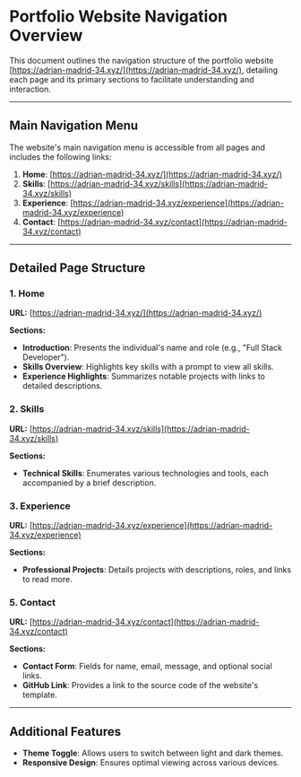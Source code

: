 # Portfolio Website Navigation Overview

This document outlines the navigation structure of the portfolio website [https://adrian-madrid-34.xyz/](https://adrian-madrid-34.xyz/), detailing each page and its primary sections to facilitate understanding and interaction.

---

## Main Navigation Menu

The website's main navigation menu is accessible from all pages and includes the following links:

1. **Home**: [https://adrian-madrid-34.xyz/](https://adrian-madrid-34.xyz/)
2. **Skills**: [https://adrian-madrid-34.xyz/skills](https://adrian-madrid-34.xyz/skills)
3. **Experience**: [https://adrian-madrid-34.xyz/experience](https://adrian-madrid-34.xyz/experience)
5. **Contact**: [https://adrian-madrid-34.xyz/contact](https://adrian-madrid-34.xyz/contact)

---

## Detailed Page Structure

### 1. Home

**URL:** [https://adrian-madrid-34.xyz/](https://adrian-madrid-34.xyz/)

**Sections:**

- **Introduction**: Presents the individual's name and role (e.g., "Full Stack Developer").
- **Skills Overview**: Highlights key skills with a prompt to view all skills.
- **Experience Highlights**: Summarizes notable projects with links to detailed descriptions.

### 2. Skills

**URL:** [https://adrian-madrid-34.xyz/skills](https://adrian-madrid-34.xyz/skills)

**Sections:**

- **Technical Skills**: Enumerates various technologies and tools, each accompanied by a brief description.

### 3. Experience

**URL:** [https://adrian-madrid-34.xyz/experience](https://adrian-madrid-34.xyz/experience)

**Sections:**

- **Professional Projects**: Details projects with descriptions, roles, and links to read more.

### 5. Contact

**URL:** [https://adrian-madrid-34.xyz/contact](https://adrian-madrid-34.xyz/contact)

**Sections:**

- **Contact Form**: Fields for name, email, message, and optional social links.
- **GitHub Link**: Provides a link to the source code of the website's template.

---

## Additional Features

- **Theme Toggle**: Allows users to switch between light and dark themes.
- **Responsive Design**: Ensures optimal viewing across various devices.
